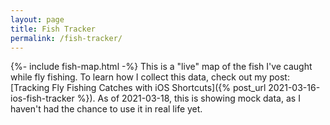 ```yaml
---
layout: page
title: Fish Tracker
permalink: /fish-tracker/
---
```

{%- include fish-map.html -%}
This is a "live" map of the fish I've caught while fly fishing. To learn how I collect this data, check out my post: [Tracking Fly Fishing Catches with iOS Shortcuts]({% post_url 2021-03-16-ios-fish-tracker %}). As of 2021-03-18, this is showing mock data, as I haven't had the chance to use it in real life yet.